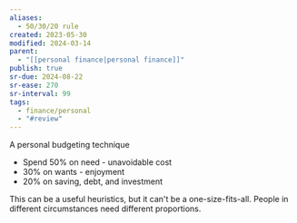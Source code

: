 ```yaml
---
aliases:
  - 50/30/20 rule
created: 2023-05-30
modified: 2024-03-14
parent:
  - "[[personal finance|personal finance]]"
publish: true
sr-due: 2024-08-22
sr-ease: 270
sr-interval: 99
tags:
  - finance/personal
  - "#review"
---
```


A personal budgeting technique
- Spend 50% on need - unavoidable cost
- 30% on wants - enjoyment
- 20% on saving, debt, and investment

This can be a useful heuristics, but it can't be a one-size-fits-all. People in different circumstances need different proportions.